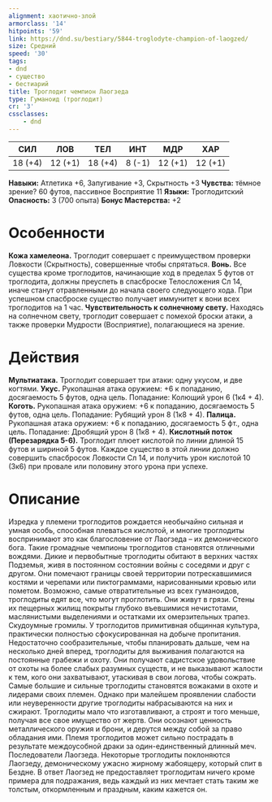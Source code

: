 ```yaml
---
alignment: хаотично-злой
armorclass: '14'
hitpoints: '59'
link: https://dnd.su/bestiary/5844-troglodyte-champion-of-laogzed/
size: Средний
speed: '30'
tags:
- dnd
- существо
- бестиарий
title: Троглодит чемпион Лаогзеда
type: Гуманоид (троглодит)
cr: '3'
cssclasses:
    - dnd
---
```



| СИЛ | ЛОВ | ТЕЛ | ИНТ | МДР | ХАР |
|---|---|---|---|---|---|
| 18 (+4) | 12 (+1) | 18 (+4) | 8 (-1) | 12 (+1) | 12 (+1) |
**Навыки:** Атлетика +6, Запугивание +3, Скрытность +3
**Чувства:** тёмное зрение? 60 футов, пассивное Восприятие 11
**Языки:** Троглодитский
**Опасность:** 3 (700 опыта)
**Бонус Мастерства:** +2


# Особенности
**Кожа хамелеона.** Троглодит совершает с преимуществом проверки Ловкости (Скрытность), совершенные чтобы спрятаться.
**Вонь.** Все существа кроме троглодитов, начинающие ход в пределах 5 футов от троглодита, должны преуспеть в спасброске Телосложения Сл 14, иначе станут отравленными до начала своего следующего хода. При успешном спасброске существо получает иммунитет к вони всех троглодитов на 1 час.
**Чувствительность к солнечному свету.** Находясь на солнечном свету, троглодит совершает с помехой броски атаки, а также проверки Мудрости (Восприятие), полагающиеся на зрение.


# Действия
**Мультиатака.** Троглодит совершает три атаки: одну укусом, и две когтями.
**Укус.** Рукопашная атака оружием: +6 к попаданию, досягаемость 5 футов, одна цель. Попадание: Колющий урон 6 (1к4 + 4).
**Коготь.** Рукопашная атака оружием: +6 к попаданию, досягаемость 5 футов, одна цель. Попадание: Рубящий урон 8 (1к8 + 4).
**Палица.** Рукопашная атака оружием: +6 к попаданию, досягаемость 5 фт., одна цель. Попадание: Дробящий урон 8 (1к8 + 4).
**Кислотный поток (Перезарядка 5-6).** Троглодит плюет кислотой по линии длиной 15 футов и шириной 5 футов. Каждое существо в этой линии должно совершить спасбросок Ловкости Сл 14, и получить урон кислотой 10 (3к6) при провале или половину этого урона при успехе.


# Описание
Изредка у племени троглодитов рождается необычайно сильная и умная особь, способная плеваться кислотой, и многие троглодиты воспринимают это как благословение от Лаогзеда – их демонического бога. Такие громадные чемпионы троглодитов становятся отличными вождями. Дикие и первобытные троглодиты обитают в верхних частях Подземья, живя в постоянном состоянии войны с соседями и друг с другом. Они помечают границы своей территории потрескавшимися костями и черепами или пиктограммами, нарисованными кровью или пометом. Возможно, самые отвратительные из всех гуманоидов, троглодиты едят все, что могут проглотить. Они живут в грязи. Стены их пещерных жилищ покрыты глубоко въевшимися нечистотами, маслянистыми выделениями и остатками их омерзительных трапез. Скудоумные громилы. У троглодитов примитивная общинная культура, практически полностью сфокусированная на добыче пропитания. Недостаточно сообразительные, чтобы планировать дальше, чем на несколько дней вперед, троглодиты для выживания полагаются на постоянные грабежи и охоту. Они получают садистское удовольствие от охоты на более слабых разумных существ, и не выказывают жалости к тем, кого они захватывают, утаскивая в свои логова, чтобы сожрать. Самые большие и сильные троглодиты становятся вожаками в охоте и лидерами своих племен. Однако при малейшем проявлении слабости или неуверенности другие троглодиты набрасываются на них и сжирают. Троглодиты мало что изготавливают, а строят и того меньше, получая все свое имущество от жертв. Они осознают ценность металлического оружия и брони, и дерутся между собой за право обладания ими. Племя троглодитов может сильно пострадать в результате междоусобной драки за один-единственный длинный меч. Последователи Лаогзеда. Некоторые троглодиты поклоняются Лаогзеду, демоническому ужасно жирному жабоящеру, который спит в Бездне. В ответ Лаогзед не предоставляет троглодитам ничего кроме примера для подражания, ведь каждый из них мечтает стать таким же толстым, откормленным и праздным, каким кажется он.